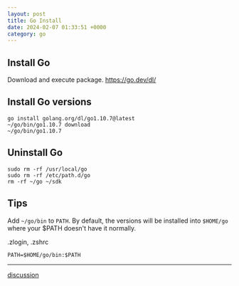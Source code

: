 ```yaml
---
layout: post
title: Go Install
date: 2024-02-07 01:33:51 +0000
category: go
---
```


## Install Go

Download and execute package.
https://go.dev/dl/

## Install Go versions

```
go install golang.org/dl/go1.10.7@latest
~/go/bin/go1.10.7 download
~/go/bin/go1.10.7
```

## Uninstall Go

```
sudo rm -rf /usr/local/go
sudo rm -rf /etc/path.d/go
rm -rf ~/go ~/sdk
```

## Tips

Add `~/go/bin` to `PATH`. By default, the versions will be installed into `$HOME/go` where your $PATH doesn't have it normally.

.zlogin, .zshrc
```
PATH=$HOME/go/bin:$PATH
```

---
[discussion](https://github.com/junkpiano/til/issues/33)

